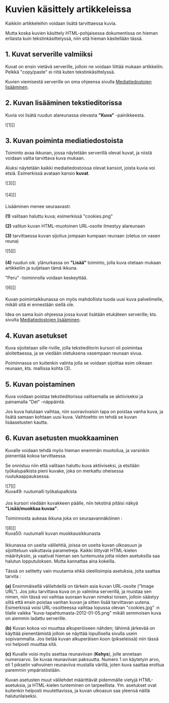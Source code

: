 # Kuvien käsittely artikkeleissa

Kaikkiin artikkeleihin voidaan lisätä tarvittaessa kuvia.

Mutta koska kuvien käsittely HTML-pohjaisessa dokumentissa on hieman erilaista kuin tekstinkäsittelyssä,
niin sitä hieman käsitellään tässä.


## 1. Kuvat serverille valmiiksi

Kuvat on ensin vietävä serverille, jolloin ne voidaan liittää mukaan artikkeliin.
Pelkkä "copy/paste" ei riitä kuten tekstinkäsittelyssä.

Kuvien viemisestä serverille on oma ohjeensa sivulla [Mediatiedostojen lisääminen][21].


## 2. Kuvan lisääminen tekstieditorissa

Kuvia voi lisätä ruudun alareunassa olevasta __"Kuva"__ -painikkeesta.

<figure class="fig-n" style="margin:0 0 20px 0">
![1][]
</figure>


## 3. Kuvan poiminta mediatiedostoista

Toiminto avaa ikkunan, jossa näytetään serverillä olevat kuvat, ja niistä voidaan valita tarvittava kuva mukaan.

Aluksi näytetään kaikki mediatiedostoissa olevat kansiot, joista kuvia voi etsiä.
Esimerkissä avataan kansio __kuvat__.

<figure class="fig-n border" style="margin:0 0 20px 0">
![3][]
</figure>

<figure class="fig-n border" style="margin:0 0 20px 0">
![4][]
</figure>


Lisääminen menee seuraavasti:

__(1)__ valitaan haluttu kuva; esimerkissä "cookies.png"

__(2)__ valitun kuvan HTML-muotoinen URL-osoite ilmestyy alareunaan

__(3)__ tarvittaessa kuvan sijoitus jompaan kumpaan reunaan (oletus on vasen reuna)

<figure class="fig-n border" style="margin:0 0 20px 0">
![5][]
</figure>

__(4)__ ruudun oik. ylänurkassa on __"Lisää"__ toiminto, jolla kuva otetaan mukaan artikkeliin ja suljetaan tämä ikkuna.

"Peru" -toiminnolla voidaan keskeyttää.


<figure class="fig-n border" style="margin:0 0 20px 0">
![6][]
</figure>


Kuvan poimintaikkunassa on myös mahdollista tuoda uusi kuva palvelimelle, mikäli sitä ei ennestään siellä ole.

Idea on sama kuin ohjeessa jossa kuvat lisätään etukäteen serverille;
kts. sivulta [Mediatiedostojen lisääminen][21].


## 4. Kuvan asetukset

Kuva sijoitetaan sille riville, jolla tekstieditorin kursori oli poimintaa aloitettaessa,
ja se viedään oletuksena vasempaan reunaan sivua.

Poiminnassa on kuitenkin valinta jolla se voidaan sijoittaa esim oikeaan reunaan, kts. mallissa kohta (3).



## 5. Kuvan poistaminen

Kuva voidaan poistaa tekstieditorissa valitsemalla se aktiiviseksi ja painamalla "Del" -näppäintä.

Jos kuva halutaan vaihtaa, niin suoraviivaisin tapa on poistaa vanha kuva, ja lisätä samaan kohtaan uusi kuva.
Vaihtoehto on tehdä se kuvan lisäasetusten kautta.


## 6. Kuvan asetusten muokkaaminen

Kuvalle voidaan tehdä myös hieman enemmän muotoilua, ja varsinkin pienentää kokoa tarvittaessa.

Se onnistuu niin että valitaan haluttu kuva aktiiviseksi, ja etsitään työkalupalkista pieni kuvake,
joka on merkattu oheisessa ruutukaappauksessa.

<figure class="fig-n border" style="margin:0 0 20px 0">
![7][]
<figcaption>Kuva49: ruutumalli työkalupalkista</figcaption>
</figure>

Jos kursori viedään kuvakkeen päälle, niin tekstinä pitäisi näkyä __"Lisää/muokkaa kuvaa"__.

Toiminnosta aukeaa ikkuna joka on seuraavannäköinen :

<figure class="fig-n border" style="margin:0 0 20px 0">
![8][]
<figcaption>Kuva50: ruutumalli kuvan muokkausikkunasta</figcaption>
</figure>


Ikkunassa on useita välilehtiä, joissa on useita kuvan ulkoasuun ja sijoitteluun vaikuttavia parametreja.
Kaikki liittyvät HTML-kielen määrityksiin, ja vaativat hieman sen tuntemusta jotta niiden asetuksilla
saa halutun lopputuloksen. Mutta kannattaa aina kokeilla.

Tässä on selitetty vain muutamia ehkä oleellisimpia asetuksia, joita saattaa tarvita :

__(a)__ Ensimmäisellä välilehdellä on tärkein asia kuvan URL-osoite ("Image URL").
Jos joku tarvittava kuva on jo valmiina serverillä, ja muistaa sen nimen, niin tässä voi vaihtaa suoraan
kuvan nimeksi toisen, jolloin säästyy siltä että ensin poistaa vanhan kuvan ja sitten lisää tarvittavan uutena.
Esimerkissä voisi URL-osoitteessa vaihtaa lopussa olevan "cookies.jpg" :n tilalle vaikka
"kuva-tapahtumasta-2012-01-05.png" mikäli semmoisen kuva on aiemmin ladattu serverille.

__(b)__ Kuvan kokoa voi muuttaa alkuperöiseen nähden; lähinnä järkevää on käyttää pienentämistä
jolloin se näyttää lopullisella sivulla usein sopivammalta. Jos tietää kuvan alkuperäisen koon (pikseleissä)
niin tässä voi helposti muuttaa sitä.

__(c)__ Kuvalle voisi myös asettaa reunaviivan (__Kehys__), jolle annetaan numeroarvo.
Se kuvaa reunaviivan paksuutta. Numero 1 on käytetyin arvo, eli 1 pikselin vahvuinen reunaviiva mustalla värillä,
joten kuva saattaa erottua paremmin ympäristöstään.


Kuvan asetusten muut välilehdet määrittävät pidemmälle vietyjä HTML-asetuksia,
ja HTML-kielen tunteminen on tarpeellista. Ym. asetukset ovat kuitenkin helposti muutettavissa,
ja kuvan ulkoasun saa yleensä näillä halutunlaiseksi.



[1]: kuvat/kuva32.png "Ruutumalli"
[3]: kuvat/kuva76.png "Ruutumalli"
[4]: kuvat/kuva77.png "Ruutumalli"
[5]: kuvat/kuva47.png "Ruutumalli"
[6]: kuvat/kuva48.png "Ruutumalli"
[7]: kuvat/kuva49.png "Ruutumalli"
[8]: kuvat/kuva50.png "Ruutumalli"
[21]: pages/mediatiedostot.md

